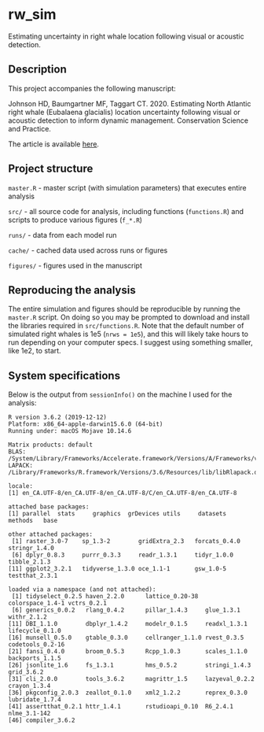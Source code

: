 # rw_sim
Estimating uncertainty in right whale location following visual or acoustic detection. 

## Description

This project accompanies the following manuscript:

Johnson HD, Baumgartner MF, Taggart CT. 2020. Estimating North Atlantic right whale (Eubalaena glacialis) location uncertainty following visual or acoustic detection to inform dynamic management. Conservation Science and Practice. 

The article is available [here](https://conbio.onlinelibrary.wiley.com/doi/full/10.1111/csp2.267).

## Project structure

`master.R` - master script (with simulation parameters) that executes entire analysis  

`src/` - all source code for analysis, including functions (`functions.R`) and scripts to produce various figures (`f_*.R`)  

`runs/` - data from each model run   

`cache/` - cached data used across runs or figures  

`figures/` - figures used in the manuscript

## Reproducing the analysis

The entire simulation and figures should be reproducible by running the `master.R` script. On doing so you may be prompted to download and install the libraries required in `src/functions.R`. Note that the default number of simulated right whales is 1e5 (`nrws = 1e5`), and this will likely take hours to run depending on your computer specs. I suggest using something smaller, like 1e2, to start.

## System specifications

Below is the output from `sessionInfo()` on the machine I used for the analysis:

```
R version 3.6.2 (2019-12-12)
Platform: x86_64-apple-darwin15.6.0 (64-bit)
Running under: macOS Mojave 10.14.6

Matrix products: default
BLAS:   /System/Library/Frameworks/Accelerate.framework/Versions/A/Frameworks/vecLib.framework/Versions/A/libBLAS.dylib
LAPACK: /Library/Frameworks/R.framework/Versions/3.6/Resources/lib/libRlapack.dylib

locale:
[1] en_CA.UTF-8/en_CA.UTF-8/en_CA.UTF-8/C/en_CA.UTF-8/en_CA.UTF-8

attached base packages:
[1] parallel  stats     graphics  grDevices utils     datasets  methods   base     

other attached packages:
 [1] raster_3.0-7    sp_1.3-2        gridExtra_2.3   forcats_0.4.0   stringr_1.4.0  
 [6] dplyr_0.8.3     purrr_0.3.3     readr_1.3.1     tidyr_1.0.0     tibble_2.1.3   
[11] ggplot2_3.2.1   tidyverse_1.3.0 oce_1.1-1       gsw_1.0-5       testthat_2.3.1 

loaded via a namespace (and not attached):
 [1] tidyselect_0.2.5 haven_2.2.0      lattice_0.20-38  colorspace_1.4-1 vctrs_0.2.1     
 [6] generics_0.0.2   rlang_0.4.2      pillar_1.4.3     glue_1.3.1       withr_2.1.2     
[11] DBI_1.1.0        dbplyr_1.4.2     modelr_0.1.5     readxl_1.3.1     lifecycle_0.1.0 
[16] munsell_0.5.0    gtable_0.3.0     cellranger_1.1.0 rvest_0.3.5      codetools_0.2-16
[21] fansi_0.4.0      broom_0.5.3      Rcpp_1.0.3       scales_1.1.0     backports_1.1.5 
[26] jsonlite_1.6     fs_1.3.1         hms_0.5.2        stringi_1.4.3    grid_3.6.2      
[31] cli_2.0.0        tools_3.6.2      magrittr_1.5     lazyeval_0.2.2   crayon_1.3.4    
[36] pkgconfig_2.0.3  zeallot_0.1.0    xml2_1.2.2       reprex_0.3.0     lubridate_1.7.4 
[41] assertthat_0.2.1 httr_1.4.1       rstudioapi_0.10  R6_2.4.1         nlme_3.1-142    
[46] compiler_3.6.2  
```

